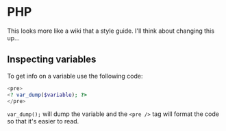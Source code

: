 # PHP

This looks more like a wiki that a style guide. I'll think about changing this up...

## Inspecting variables
To get info on a variable use the following code:

  ```php
  <pre>
  <? var_dump($variable); ?>
  </pre>
  ```

```var_dump();``` will dump the variable and the ```<pre />``` tag will format the code so that it's easier to read.
